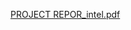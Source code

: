 [PROJECT REPOR_intel.pdf](https://github.com/sadasivam01/intelrepo/files/12030993/PROJECT.REPOR_intel.pdf)
